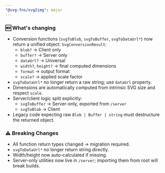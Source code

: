 ```yaml
---
"@svg-fns/svg2img": major
---
```


### 🆕 What's changing

- Conversion functions (`svgToBlob`, `svgToBuffer`, `svgToDataUrl*`) now return a unified object: `SvgConversionResult`:
  - `blob?` → Client only
  - `buffer?` → Server only
  - `dataUrl?` → Universal
  - `width?`, `height?` → final computed dimensions
  - `format` → output format
  - `scale?` → applied scale factor
- `svgToDataUrl*` no longer return a raw string; use `dataUrl` property.
- Dimensions are automatically computed from intrinsic SVG size and respect `scale`.
- Server/client logic split explicitly:
  - `svgToBuffer` → Server-only, exported from `/server`
  - `svgToBlob` → Client
- Legacy code expecting raw `Blob | Buffer | string` must destructure the returned object.

### ⚠️ Breaking Changes

- All function return types changed → migration required.
- `svgToDataUrl*` no longer return string directly.
- Width/height now auto-calculated if missing.
- Server-only utilities now live in `/server`; importing them from root will break builds.
